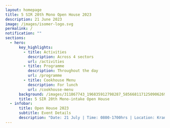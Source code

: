 ```yaml
---
layout: homepage
title: 5 SIR 20th Mono Open House 2023
description: 21 June 2023
image: /images/isomer-logo.svg
permalink: /
notification: ""
sections:
  - hero:
      key_highlights:
        - title: Activities
          description: Across 4 sectors
          url: /activities
        - title: Programme
          description: Throughout the day
          url: /programme
        - title: Cookhouse Menu
          description: For lunch
          url: /cookhouse-menu
      background: /images/311867743_196835912798287_5856681171250906269_n.jpg
      title: 5 SIR 20th Mono-intake Open House
  - infobar:
      title: Open House 2023
      subtitle: Event Details
      description: "Date: 21 July | Time: 0800-1700hrs | Location: Kranji Camp 3"
---
```


